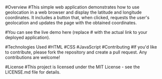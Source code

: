 #Overview
#This simple web application demonstrates how to use geolocation in a web browser and display the latitude and longitude coordinates. It includes a button that, when clicked, requests the user's geolocation and updates the page with the obtained coordinates.

#You can see the live demo here (replace # with the actual link to your deployed application).

#Technologies Used
#HTML
#CSS
#JavaScript
#Contributing
#If you'd like to contribute, please fork the repository and create a pull request. Any contributions are welcome!

#License
#This project is licensed under the MIT License - see the LICENSE.md file for details.
